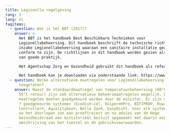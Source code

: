 ```yaml
---
title: Legionella regelgeving
rang: 2
lang: nl
faqitems:
  - question: Wat is het BBT (2017)?
    answer: >-
      Het BBT is het handboek Best Beschikbare Technieken voor
      Legionellabeheersing. Dit handboek beschrijft de technische richtlijnen
      inzake Legionellabeheersing waaraan een sanitaire installatie geacht wordt
      conform te zijn. De richtlijnen in dit handboek worden gezien als de code
      van goede praktijk.

      Het Agentschap Zorg en Gezondheid gebruikt dit handboek als referentiedocument bij het uitoefenen van zijn toezichtsfunctie op de naleving van het Vlaams Legionellabesluit van 4 mei 2007.

      Het handboek kan je downloaden via onderstaande link: https://www.zorg-en-gezondheid.be/handboek-best-beschikbare-technieken-voor-legionellabeheersing
  - question: Welke alternatieve maatregelen voor Legionellabeheersing zijn er
      toegelaten?
    answer: Naast de standaardmaatregel van temperatuurbeheersing (60°C vertrek,
      55°C retour) zijn ook alternatieve beheersmaatregelen mogelijk. Die
      maatregelen moeten goedgekeurd worden door de minister. Er zijn momenteel
      7 goedgekeurde systemen (Ecodis®-cel, Oxiperm®Pro, BIFIPRO®, Huwa-San
      Controller®, Aqualitybox®, Bello Zon®, EasyDis®). Voor elk systeem is er
      na het doorlopen van een proeftraject en na advies van de Hoge
      Gezondheidsraad een ministerieel besluit opgemaakt met daarin een korte
      omschrijving van het toestel en de gebruiksvoorwaarden.
---
```

